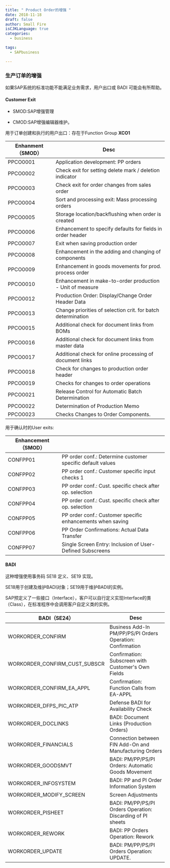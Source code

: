 ```yaml
---
title: " Product Order的增强 "
date: 2018-11-18
draft: false
author: Small Fire
isCJKLanguage: true
categories: 
  - business

tags: 
  - SAPbusiness

---
```


### 生产订单的增强

如果SAP系统的标准功能不能满足业务需求，用户出口或 BADI 可能会有所帮助。

#### Customer Exit

- SMOD:SAP增强管理

- CMOD:SAP增强编辑器维护。

用于订单创建和执行的用户出口：存在于Function Group **XCO1**

| Enhanment（SMOD） | Desc                                                         |
| ----------------- | ------------------------------------------------------------ |
| PPCO0001          | Application development: PP orders                           |
| PPCO0002          | Check exit for setting delete mark / deletion indicator      |
| PPCO0003          | Check exit for order changes from sales order                |
| PPCO0004          | Sort and processing exit: Mass processing orders             |
| PPCO0005          | Storage location/backflushing when order is created          |
| PPCO0006          | Enhancement to specify defaults for fields in order header   |
| PPCO0007          | Exit when saving production order                            |
| PPCO0008          | Enhancement in the adding and changing of components         |
| PPCO0009          | Enhancement in goods movements for prod. process order       |
| PPCO0010          | Enhancement in make-to-order production - Unit of measure    |
| PPCO0012          | Production Order: Display/Change Order Header Data           |
| PPCO0013          | Change priorities of selection crit. for batch determination |
| PPCO0015          | Additional check for document links from BOMs                |
| PPCO0016          | Additional check for document links from master data         |
| PPCO0017          | Additional check for online processing of document links     |
| PPCO0018          | Check for changes to production order header                 |
| PPCO0019          | Checks for changes to order operations                       |
| PPCO0021          | Release Control for Automatic Batch Determination            |
| PPCO0022          | Determination of Production Memo                             |
| PPCO0023          | Checks Changes to Order Components.                          |

用于确认时的User exits:

| Enhancement（SMOD） |                                                            |
| ------------------- | ---------------------------------------------------------- |
| CONFPP01            | PP order conf.: Determine customer specific default values |
| CONFPP02            | PP order conf.: Customer specific input checks 1           |
| CONFPP03            | PP order conf.: Cust. specific check after op. selection   |
| CONFPP04            | PP order conf.: Cust. specific check after op. selection   |
| CONFPP05            | PP order conf.: Customer specific enhancements when saving |
| CONFPP06            | PP Order Confirmations: Actual Data Transfer               |
| CONFPP07            | Single Screen Entry: Inclusion of User-Defined Subscreens  |

#### BADI

这种增强使用事务码 SE18 定义、SE19 实现。

SE18用于创建及维护BADI对象；SE19用于维护BADI的实例。

SAP预定义了一些接口（Interface），客户可以自行定义实现Interface的类（Class），在标准程序中会调用客户自定义类的实例。

| BADI（SE24）                  | Desc                                                        |
| ----------------------------- | ----------------------------------------------------------- |
| WORKORDER_CONFIRM             | Business Add-In PM/PP/PS/PI Orders  Operation: Confirmation |
| WORKORDER_CONFIRM_CUST_SUBSCR | Confirmation: Subscreen with Customer's Own Fields          |
| WORKORDER_CONFIRM_EA_APPL     | Confirmation: Function Calls from EA-APPL                   |
| WORKORDER_DFPS_PIC_ATP        | Defense BADI for Availability Check                         |
| WORKORDER_DOCLINKS            | BADI: Document Links (Production Orders)                    |
| WORKORDER_FINANCIALS          | Connection between FIN Add-On and Manufacturing Orders      |
| WORKORDER_GOODSMVT            | BADI: PM/PP/PS/PI Orders: Automatic Goods Movement          |
| WORKORDER_INFOSYSTEM          | BADI: PP and PI Order Information System                    |
| WORKORDER_MODIFY_SCREEN       | Screen Adjustments                                          |
| WORKORDER_PISHEET             | BADI: PM/PP/PS/PI Orders Operation: Discarding of PI sheets |
| WORKORDER_REWORK              | BADI: PP Orders Operation: Rework                           |
| WORKORDER_UPDATE              | BADI: PM/PP/PS/PI Orders  Operation: UPDATE.                |

